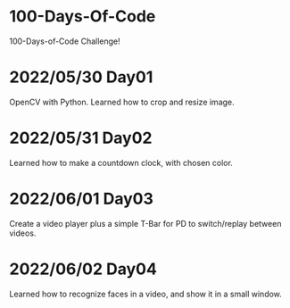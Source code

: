 # 100-Days-Of-Code

100-Days-of-Code Challenge!

# 2022/05/30 Day01

OpenCV with Python. 
Learned how to crop and resize image.

# 2022/05/31 Day02

Learned how to make a countdown clock, with chosen color.

# 2022/06/01 Day03

Create a video player plus a simple T-Bar for PD to switch/replay between videos. 

# 2022/06/02 Day04

Learned how to recognize faces in a video, and show it in a small window.
